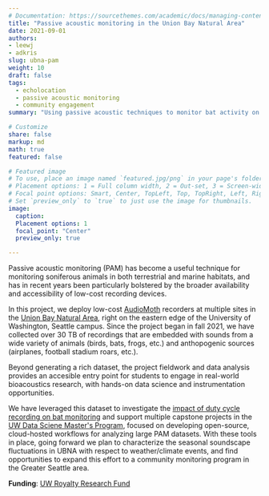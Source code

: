```yaml
---
# Documentation: https://sourcethemes.com/academic/docs/managing-content/
title: "Passive acoustic monitoring in the Union Bay Natural Area"
date: 2021-09-01
authors:
- leewj
- adkris
slug: ubna-pam
weight: 10
draft: false
tags: 
  - echolocation
  - passive acoustic monitoring
  - community engagement
summary: "Using passive acoustic techniques to monitor bat activity on UW campus!"

# Customize
share: false
markup: md
math: true
featured: false

# Featured image
# To use, place an image named `featured.jpg/png` in your page's folder.
# Placement options: 1 = Full column width, 2 = Out-set, 3 = Screen-width
# Focal point options: Smart, Center, TopLeft, Top, TopRight, Left, Right, BottomLeft, Bottom, BottomRight
# Set `preview_only` to `true` to just use the image for thumbnails.
image:
  caption:
  Placement options: 1
  focal_point: "Center"
  preview_only: true

---
```


Passive acoustic monitoring (PAM) has become a useful technique for monitoring soniferous animals in both terrestrial and marine habitats, and has in recent years been particularly bolstered by the broader availability and accessibility of low-cost recording devices.

In this project, we deploy low-cost [AudioMoth](https://www.openacousticdevices.info/audiomoth) recorders at multiple sites in the [Union Bay Natural Area](https://botanicgardens.uw.edu/center-for-urban-horticulture/visit/union-bay-natural-area/), right on the eastern edge of the University of Washington, Seattle campus. Since the project began in fall 2021, we have collected over 30 TB of recordings that are embedded with sounds from a wide variety of animals (birds, bats, frogs, etc.) and anthopogenic sources (airplanes, football stadium roars, etc.).

Beyond generating a rich dataset, the project fieldwork and data analysis provides an accesible entry point for students to engage in real-world bioacoustics research, with hands-on data science and instrumentation opportunities.

We have leveraged this dataset to investigate the [impact of duty cycle recording on bat monitoring](/talk/202405-aditya-duty-cycle/) and support multiple capstone projects in the [UW Data Sciene Master's Program](https://www.washington.edu/datasciencemasters/), focused on developing open-source, cloud-hosted workflows for analyzing large PAM datasets. With these tools in place, going forward we plan to characterize the seasonal soundscape fluctuations in UBNA with respect to weather/climate events, and find opportunities to expand this effort to a community monitoring program in the Greater Seattle area.


**Funding**: [UW Royalty Research Fund](https://www.washington.edu/research/or/royalty-research-fund-rrf/)
